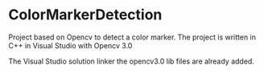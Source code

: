 # ColorMarkerDetection
Project based on Opencv to detect a color marker.
The project is written in C++ in Visual Studio with Opencv 3.0

The Visual Studio solution linker the opencv3.0 lib files are already added.
